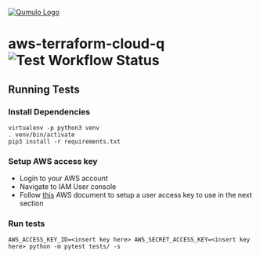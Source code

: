 [![Qumulo Logo](https://qumulo.com/wp-content/uploads/2021/06/CloudQ-Logo_OnLight.png)](http://qumulo.com)

# aws-terraform-cloud-q ![Test Workflow Status](https://github.com/Qumulo/aws-terraform-cloud-q/actions/workflows/tests.yaml/badge.svg)

## Running Tests

### Install Dependencies

```
virtualenv -p python3 venv
. venv/bin/activate
pip3 install -r requirements.txt
```

### Setup AWS access key

- Login to your AWS account
- Navigate to IAM User console
- Follow [this](https://docs.aws.amazon.com/IAM/latest/UserGuide/id_credentials_access-keys.html) AWS document to setup a user access key to use in the next section

### Run tests

```
AWS_ACCESS_KEY_ID=<insert key here> AWS_SECRET_ACCESS_KEY=<insert key here> python -m pytest tests/ -s
```
